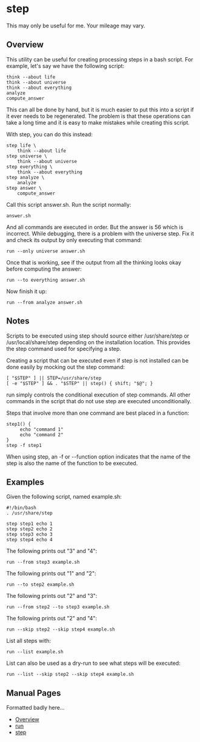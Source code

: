 # step

This may only be useful for me. Your mileage may vary.

## Overview

This utility can be useful for creating processing steps in a bash script. For
example, let's say we have the following script:

    think --about life
    think --about universe
    think --about everything
    analyze
    compute_answer

This can all be done by hand, but it is much easier to put this into a script
if it ever needs to be regenerated. The problem is that these operations can
take a long time and it is easy to make mistakes while creating this script.

With step, you can do this instead:

    step life \
        think --about life
    step universe \
        think --about universe
    step everything \
        think --about everything
    step analyze \
        analyze
    step answer \
        compute_answer

Call this script answer.sh. Run the script normally:

    answer.sh

And all commands are executed in order. But the answer is 56 which is
incorrect. While debugging, there is a problem with the universe step. Fix it
and check its output by only executing that command:

    run --only universe answer.sh

Once that is working, see if the output from all the thinking looks okay
before computing the answer:

    run --to everything answer.sh

Now finish it up:

    run --from analyze answer.sh

## Notes

Scripts to be executed using step should source either /usr/share/step or
/usr/local/share/step depending on the installation location. This provides
the step command used for specifying a step.

Creating a script that can be executed even if step is not installed can be
done easily by mocking out the step command:


    [ "$STEP" ] || STEP=/usr/share/step
    [ -e "$STEP" ] && . "$STEP" || step() { shift; "$@"; }

run simply controls the conditional execution of step commands. All other
commands in the script that do not use step are executed unconditionally.

Steps that involve more than one command are best placed in a function:


    step1() {
         echo "command 1"
         echo "command 2"
    }
    step -f step1

When using step, an -f or --function option indicates that the name of the
step is also the name of the function to be executed.

## Examples

Given the following script, named example.sh:

    #!/bin/bash
    . /usr/share/step

    step step1 echo 1
    step step2 echo 2
    step step3 echo 3
    step step4 echo 4

The following prints out "3" and "4":

    run --from step3 example.sh

The following prints out "1" and "2":

    run --to step2 example.sh

The following prints out "2" and "3":

    run --from step2 --to step3 example.sh

The following prints out "2" and "4":

    run --skip step2 --skip step4 example.sh

List all steps with:

    run --list example.sh

List can also be used as a dry-run to see what steps will be executed:

    run --list --skip step2 --skip step4 example.sh

## Manual Pages

Formatted badly here...

* [Overview](doc/step-overview.7.rst)
* [run](doc/run.1.rst)
* [step](doc/step.7.rst)




